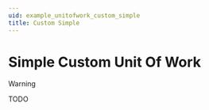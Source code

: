 ```yaml
---
uid: example_unitofwork_custom_simple
title: Custom Simple
---
```


# Simple Custom Unit Of Work

> [!WARNING]
> TODO